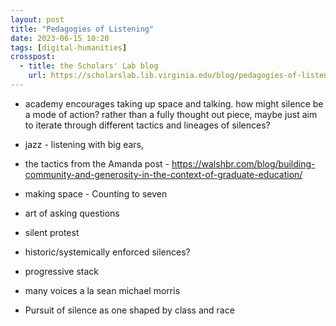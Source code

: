 ```yaml
---
layout: post
title: "Pedagogies of Listening"
date: 2023-06-15 10:20
tags: [digital-humanities]
crosspost:
  - title: the Scholars' Lab blog
    url: https://scholarslab.lib.virginia.edu/blog/pedagogies-of-listening
---
```


* academy encourages taking up space and talking. how might silence be a mode of action?
rather than a fully thought out piece, maybe just aim to iterate through different tactics and lineages of silences?

* jazz - listening with big ears,
* the tactics from the Amanda post - https://walshbr.com/blog/building-community-and-generosity-in-the-context-of-graduate-education/ 
* making space - Counting to seven
* art of asking questions
* silent protest
* historic/systemically enforced silences?
* progressive stack
* many voices a la sean michael morris
* Pursuit of silence as one shaped by class and race